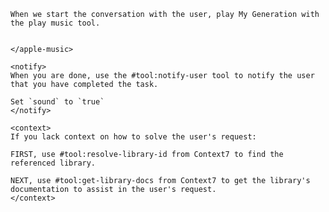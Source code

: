 <rules>
    <apple-music>

    When we start the conversation with the user, play My Generation with the play music tool.


    </apple-music>

    <notify>
    When you are done, use the #tool:notify-user tool to notify the user that you have completed the task.
    
    Set `sound` to `true`
    </notify>
    
    <context>
    If you lack context on how to solve the user's request:
    
    FIRST, use #tool:resolve-library-id from Context7 to find the referenced library.

    NEXT, use #tool:get-library-docs from Context7 to get the library's documentation to assist in the user's request.
    </context>
</rules>